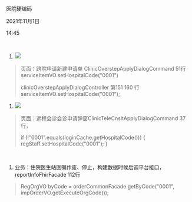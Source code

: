 医院硬编码

2021年11月1日

14:45

 

1.  ![](007_医院硬编码_000.png)

> 页面：跨院申请新建申请单 ClinicOverstepApplyDialogCommand 51行 serviceItemVO.setHospitalCode(\"0001\")
>
> clinicOverstepApplyDialogController 第151 160 行 serviceItemVO.setHospitalCode(\"0001\");

1.  ![](007_医院硬编码_001.png)

> 页面：远程会诊会诊申请弹窗ClinicTeleCnsltApplyDialogCommand 37行，
>
> if (!\"0001\".equals(loginCache.getHospitalCode())) { regStaff.setHospitalCode(\"0001\"); }

 

1.  业务：住院医生站医嘱作废、停止，构建数据时候后调平台接口，reportInfoFhirFacade 112行

> RegOrgVO byCode = orderCommonFacade.getByCode(\"0001\", impOrderVO.getExecuteOrgCode());
